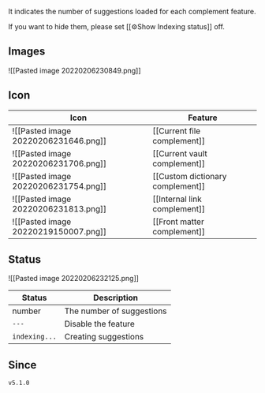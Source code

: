 It indicates the number of suggestions loaded for each complement feature.

If you want to hide them, please set [[⚙️Show Indexing status]] off.

## Images

![[Pasted image 20220206230849.png]]


## Icon

| Icon                                 | Feature                          |
| ------------------------------------ | -------------------------------- |
| ![[Pasted image 20220206231646.png]] | [[Current file complement]]      |
| ![[Pasted image 20220206231706.png]] | [[Current vault complement]]     |
| ![[Pasted image 20220206231754.png]] | [[Custom dictionary complement]] |
| ![[Pasted image 20220206231813.png]] | [[Internal link complement]]     |
|  ![[Pasted image 20220219150007.png]]| [[Front matter complement]]     |

## Status

![[Pasted image 20220206232125.png]]


| Status        | Description               |
| ------------- | ------------------------- |
| number        | The number of suggestions |
| `---`         | Disable the feature       |
| `indexing...` | Creating suggestions      |

## Since

`v5.1.0`

